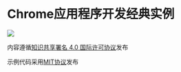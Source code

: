 # Chrome应用程序开发经典实例

![](https://i.creativecommons.org/l/by/4.0/88x31.png)

内容遵循[知识共享署名 4.0 国际许可协议](http://creativecommons.org/licenses/by/4.0/)发布

示例代码采用[MIT协议](http://opensource.org/licenses/MIT)发布
